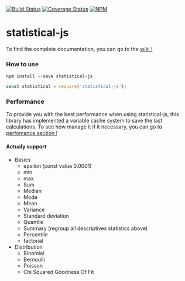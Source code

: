 [![Build Status](https://travis-ci.org/adrien2p/statistical-js.svg?branch=master)](https://travis-ci.org/adrien2p/statistical-js)
[![Coverage Status](https://coveralls.io/repos/github/adrien2p/statistical-js/badge.svg?branch=master)](https://coveralls.io/github/adrien2p/statistical-js?branch=master)
[![NPM](https://nodei.co/npm/statistical-js.png?downloads=true&downloadRank=true&stars=true)](https://nodei.co/npm/statistical-js/)

# statistical-js

To find the complete documentation, you can go to the [wiki !](https://github.com/adrien2p/statistical-js/wiki)

### How to use
`npm install --save statistical-js`

```javascript
const statistical = require('statistical-js');
```

### Performance

To provide you with the best performance when using statistical-js, this library has implemented a variable cache system to save the last calculations.
To see how manage it if it necessary, you can go to [perfomance section !](https://github.com/adrien2p/statistical-js/wiki/Performance)

#### Actualy support

- Basics
  - epsilon (const value 0.0001)
  - min
  - max
  - Sum
  - Median
  - Mode
  - Mean
  - Variance
  - Standard deviation
  - Quantile
  - Summary (regroup all descriptives statistics above)
  - Percentile
  - factorial
- Distribution
  - Binomial
  - Bernoulli
  - Poisson
  - Chi Squared Goodness Of Fit